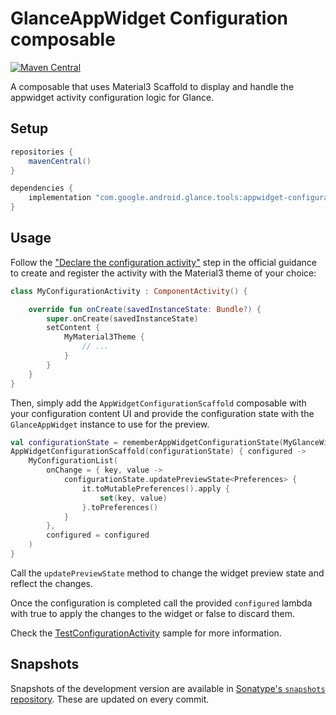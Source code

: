 # GlanceAppWidget Configuration composable

[![Maven Central](https://img.shields.io/maven-central/v/com.google.android.glance.tools/appwidget-configuration)](https://search.maven.org/search?q=g:com.google.android.glance.tools)

A composable that uses Material3 Scaffold to display and handle the appwidget activity configuration
logic for Glance.

## Setup

```groovy
repositories {
    mavenCentral()
}

dependencies {
    implementation "com.google.android.glance.tools:appwidget-configuration:<version>"
}
```

## Usage

Follow the ["Declare the configuration activity"](https://developer.android.com/guide/topics/appwidgets/configuration#declare)
step in the official guidance to create and register the activity with the Material3 theme of your
choice:

```kotlin
class MyConfigurationActivity : ComponentActivity() {

    override fun onCreate(savedInstanceState: Bundle?) {
        super.onCreate(savedInstanceState)
        setContent {
            MyMaterial3Theme {
                // ...
            }
        }
    }
}
```

Then, simply add the `AppWidgetConfigurationScaffold` composable with your configuration content UI
and provide the configuration state with the `GlanceAppWidget` instance to use for the preview.

```kotlin
val configurationState = rememberAppWidgetConfigurationState(MyGlanceWidget)
AppWidgetConfigurationScaffold(configurationState) { configured ->
    MyConfigurationList(
        onChange = { key, value ->
            configurationState.updatePreviewState<Preferences> {
                it.toMutablePreferences().apply {
                    set(key, value)
                }.toPreferences()
            }
        },
        configured = configured
    )
}
```

Call the `updatePreviewState` method to change the widget preview state and reflect the changes.

Once the configuration is completed call the provided `configured` lambda with true to apply the
changes to the widget or false to discard them.

Check the [TestConfigurationActivity](../sample/src/main/java/com/google/android/glance/tools/sample/TestConfigurationActivity.kt)
sample for more information.

## Snapshots

Snapshots of the development version are available in [Sonatype's `snapshots` repository][snap].
These are updated on every commit.

[snap]: https://oss.sonatype.org/content/repositories/snapshots/com/google/android/glance/tools/appwidget-host/